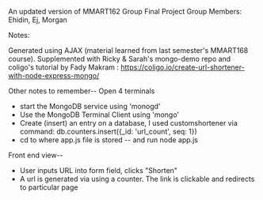 An updated version of MMART162 Group Final Project
Group Members: Ehidin, Ej, Morgan

Notes:

Generated using AJAX (material learned from last semester's MMART168 course).
Supplemented with Ricky & Sarah's mongo-demo repo and coligo's tutorial by Fady Makram : https://coligo.io/create-url-shortener-with-node-express-mongo/

Other notes to remember--
Open 4 terminals
- start the MongoDB service using 'monogd'
- Use the MongoDB Terminal Client using 'mongo'
- Create (insert) an entry on a database, I used customshortener via command: db.counters.insert({_id: 'url_count', seq: 1})
- cd to where app.js file is stored -- and run node app.js


Front end view--
* User inputs URL into form field, clicks "Shorten"
* A url is generated via using a counter. The link is clickable and redirects to particular page
